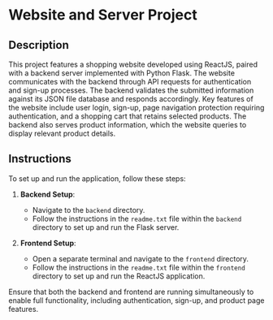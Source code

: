 # Website and Server Project

## Description
This project features a shopping website developed using ReactJS, paired with a backend server implemented with Python Flask. The website communicates with the backend through API requests for authentication and sign-up processes. The backend validates the submitted information against its JSON file database and responds accordingly. Key features of the website include user login, sign-up, page navigation protection requiring authentication, and a shopping cart that retains selected products. The backend also serves product information, which the website queries to display relevant product details.

## Instructions
To set up and run the application, follow these steps:

1. **Backend Setup**: 
   - Navigate to the `backend` directory.
   - Follow the instructions in the `readme.txt` file within the `backend` directory to set up and run the Flask server.

2. **Frontend Setup**:
   - Open a separate terminal and navigate to the `frontend` directory.
   - Follow the instructions in the `readme.txt` file within the `frontend` directory to set up and run the ReactJS application.

Ensure that both the backend and frontend are running simultaneously to enable full functionality, including authentication, sign-up, and product page features.